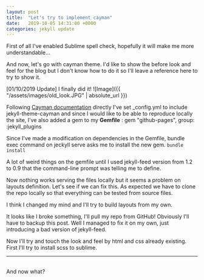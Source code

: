 ```yaml
---
layout: post
title:  "Let's try to implement cayman"
date:   2019-10-05 14:31:00 +0000
categories: jekyll update
---
```


First of all I've enabled Sublime spell check, hopefully it will make me more understandable...

And now, let's go with cayman theme. I'd like to show the before look and feel for the blog but I don't know how to do it so I'll leave a reference here to try to show it.

[01/10/2019 Update] I finally did it!
![Image]({{ "/assets/images/old_look.JPG" | absolute_url }})

Following [Cayman documentation](https://github.com/pages-themes/cayman) directly I've set \_config.yml to include jekyll-theme-cayman and since I would like to be able to reproduce locally the site, I've also added a gem to my **Gemfile** : gem "github-pages", group: :jekyll_plugins

Since I've made a modification on dependencies in the Gemfile, bundle exec command on jeckyll serve asks me to install the new gem. `bundle install` 

A lot of weird things on the gemfile until I used jekyll-feed version from 1.2 to 0.9 that the command-line prompt was telling me to define.

Now nothing works serving the files locally but it seems a problem on layouts definition. Let's see if we can fix this. As expected we have to clone the repo locally so that everything can be tested from source files.

I think I changed my mind and I'll try to build layouts from my own.

It looks like I broke something, I'll pull my repo from GitHub! Obviously I'll have to backup this post. Well I managed to fix it on my own, just introducing a bad version of jekyll-feed.

Now I'll try and touch the look and feel by html and css already existing. First I'll try to install scss to sublime.

---
<br/>
And now what?